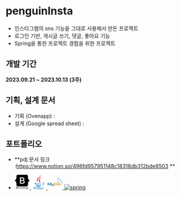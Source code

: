 # penguinInsta
- 인스타그램의 sns 기능을 그대로 사용해서 만든 프로젝트
- 로그인 기반, 게시글 쓰기, 댓글, 좋아요 기능
- Spring을 통한 프로젝트 경험을 위한 프로젝트

  
## 개발 기간
**2023.09.21 ~ 2023.10.13 (3주)**

## 기획, 설계 문서
- 기획 (Ovenapp) :
- 설계 (Google spread sheet) :

## 포트폴리오
- **pdj 문서 링크 :https://www.notion.so/496fd957951148c18318db312bde8503 **

- <p align="left"> <a href="https://getbootstrap.com" target="_blank" rel="noreferrer"> <img src="https://raw.githubusercontent.com/devicons/devicon/master/icons/bootstrap/bootstrap-plain-wordmark.svg" alt="bootstrap" width="40" height="40"/> </a> <a href="https://www.java.com" target="_blank" rel="noreferrer"> <img src="https://raw.githubusercontent.com/devicons/devicon/master/icons/java/java-original.svg" alt="java" width="40" height="40"/> </a> <a href="https://www.mysql.com/" target="_blank" rel="noreferrer"> <img src="https://raw.githubusercontent.com/devicons/devicon/master/icons/mysql/mysql-original-wordmark.svg" alt="mysql" width="40" height="40"/> </a> <a href="https://spring.io/" target="_blank" rel="noreferrer"> <img src="https://www.vectorlogo.zone/logos/springio/springio-icon.svg" alt="spring" width="40" height="40"/> </a> </p>
